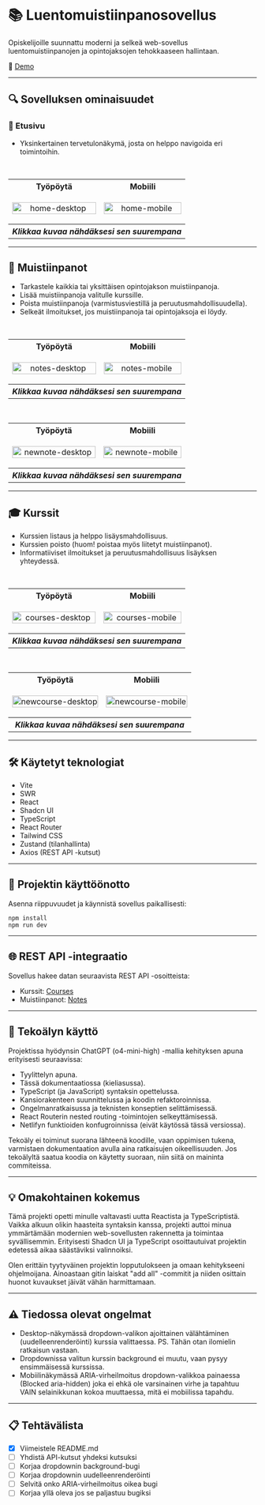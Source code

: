 # 📚 Luentomuistiinpanosovellus

Opiskelijoille suunnattu moderni ja selkeä web-sovellus luentomuistiinpanojen ja opintojaksojen tehokkaaseen hallintaan.

🔗 [Demo](https://luentomuistiinpanosovellus.netlify.app/)

---

## 🔍 Sovelluksen ominaisuudet

### 📖 Etusivu

- Yksinkertainen tervetulonäkymä, josta on helppo navigoida eri toimintoihin.

<br>

<p align="left">
  <table>
    <tr>
      <th style="text-align:center;">Työpöytä</th>
      <th style="text-align:center;">Mobiili</th>
    </tr>
    <tr>
      <td style="text-align:center; ">
        <p align="center">
                <img src="images/home-desktop.png" alt="home-desktop" widtd="" height="100%">
        </p>
      </td>
      <td style="text-align:center;">
        <p align="center">
                <img src="images/home-mobile.png" alt="home-mobile" widtd="" height="100%">
        </p>
      </td>
    </tr>
    <tr>
      <th colspan="2" style="text-align:center;">
        <em>Klikkaa kuvaa nähdäksesi sen suurempana</em>
      </th>
    </tr>
  </table>
</p>

---

## 📝 Muistiinpanot

- Tarkastele kaikkia tai yksittäisen opintojakson muistiinpanoja.
- Lisää muistiinpanoja valitulle kurssille.
- Poista muistiinpanoja (varmistusviestillä ja peruutusmahdollisuudella).
- Selkeät ilmoitukset, jos muistiinpanoja tai opintojaksoja ei löydy.

<br>

<p align="left">
  <table>
    <tr>
      <th style="text-align:center;">Työpöytä</th>
      <th style="text-align:center;">Mobiili</th>
    </tr>
    <tr>
      <td style="text-align:center;">
        <p align="center">
          <div>
            <img src="images/notes-desktop.png" alt="notes-desktop" widtd="" height="100%">
          </div>
        </p>
      </td>
      <td style="text-align:center;">
        <p align="center">
          <div>
            <img src="images/notes-mobile.png" alt="notes-mobile" widtd="" height="100%">
          </div>
        </p>
      </td>
    </tr>
    <tr>
      <th colspan="2" style="text-align:center;">
        <em>Klikkaa kuvaa nähdäksesi sen suurempana</em>
      </th>
    </tr>
  </table>
</p>

<br>

<p align="left">
  <table>
    <tr>
      <th style="text-align:center;">Työpöytä</th>
      <th style="text-align:center;">Mobiili</th>
    </tr>
    <tr>
      <td style="text-align:center;">
        <p align="center">
          <div>
            <img src="images/newnote-desktop.png" alt="newnote-desktop" widtd="" height="100%">
          </div>
        </p>
      </td>
      <td style="text-align:center;">
        <p align="center">
          <div>
            <img src="images/newnote-mobile.png" alt="newnote-mobile" widtd="" height="100%">
          </div>
        </p>
      </td>
    </tr>
    <tr>
      <th colspan="2" style="text-align:center;">
        <em>Klikkaa kuvaa nähdäksesi sen suurempana</em>
      </th>
    </tr>
  </table>
</p>

---

## 🎓 Kurssit

- Kurssien listaus ja helppo lisäysmahdollisuus.
- Kurssien poisto (huom! poistaa myös liitetyt muistiinpanot).
- Informatiiviset ilmoitukset ja peruutusmahdollisuus lisäyksen yhteydessä.

<br>

<p align="left">
  <table>
    <tr>
      <th style="text-align:center;">Työpöytä</th>
      <th style="text-align:center;">Mobiili</th>
    </tr>
    <tr>
      <td style="text-align:center;">
        <p align="center">
          <div>
            <img src="images/courses-desktop.png" alt="courses-desktop" widtd="" height="100%">
          </div>
        </p>
      </td>
      <td style="text-align:center;">
        <p align="center">
          <div>
            <img src="images/courses-mobile.png" alt="courses-mobile" widtd="" height="100%">
          </div>
        </p>
      </td>
    </tr>
        <tr>
      <th colspan="2" style="text-align:center;">
        <em>Klikkaa kuvaa nähdäksesi sen suurempana</em>
      </th>
    </tr>
  </table>
</p>

<br>

<p align="left">
  <table>
    <tr>
      <th style="text-align:center;">Työpöytä</th>
      <th style="text-align:center;">Mobiili</th>
    </tr>
    <tr>
      <td style="text-align:center;">
        <p align="center">
          <div>
            <img src="images/newcourse-desktop.png" alt="newcourse-desktop" widtd="" height="100%">
          </div>
        </p>
      </td>
      <td style="text-align:center;">
        <p align="center">
          <div>
            <img src="images/newcourse-mobile.png" alt="newcourse-mobile" widtd="" height="100%">
          </div>
        </p>
      </td>
    </tr>
    <tr>
      <th colspan="2" style="text-align:center;">
        <em>Klikkaa kuvaa nähdäksesi sen suurempana</em>
      </th>
    </tr>
  </table>
</p>

---

## 🛠️ Käytetyt teknologiat

- Vite
- SWR
- React
- Shadcn UI
- TypeScript
- React Router
- Tailwind CSS
- Zustand (tilanhallinta)
- Axios (REST API -kutsut)

---

## 🚀 Projektin käyttöönotto

Asenna riippuvuudet ja käynnistä sovellus paikallisesti:

```
npm install
npm run dev
```

---

## 🌐 REST API -integraatio

Sovellus hakee datan seuraavista REST API -osoitteista:

- Kurssit: [Courses](https://luentomuistiinpano-api.netlify.app/.netlify/functions/courses)
- Muistiinpanot: [Notes](https://luentomuistiinpano-api.netlify.app/.netlify/functions/notes)

---

## 🤖 Tekoälyn käyttö

Projektissa hyödynsin ChatGPT (o4-mini-high) -mallia kehityksen apuna erityisesti seuraavissa:

- Tyylittelyn apuna.
- Tässä dokumentaatiossa (kieliasussa).
- TypeScript (ja JavaScript) syntaksin opettelussa.
- Kansiorakenteen suunnittelussa ja koodin refaktoroinnissa.
- Ongelmanratkaisussa ja teknisten konseptien selittämisessä.
- React Routerin nested routing -toimintojen selkeyttämisessä.
- Netlifyn funktioiden konfugroinnissa (eivät käytössä tässä versiossa).

Tekoäly ei toiminut suorana lähteenä koodille, vaan oppimisen tukena, varmistaen dokumentaation avulla aina ratkaisujen oikeellisuuden. Jos tekoälyltä saatua koodia on käytetty suoraan, niin siitä on maininta commiteissa.

---

## 💡 Omakohtainen kokemus

Tämä projekti opetti minulle valtavasti uutta Reactista ja TypeScriptistä. Vaikka alkuun olikin haasteita syntaksin kanssa, projekti auttoi minua ymmärtämään modernien web-sovellusten rakennetta ja toimintaa syvällisemmin. Erityisesti Shadcn UI ja TypeScript osoittautuivat projektin edetessä aikaa säästäviksi valinnoiksi.

Olen erittäin tyytyväinen projektin lopputulokseen ja omaan kehitykseeni ohjelmoijana. Ainoastaan gitin laiskat "add all" -commitit ja niiden osittain huonot kuvaukset jäivät vähän harmittamaan.

---

## ⚠️ Tiedossa olevat ongelmat

- Desktop-näkymässä dropdown-valikon ajoittainen välähtäminen (uudelleenrenderöinti) kurssia valittaessa. PS. Tähän otan ilomielin ratkaisun vastaan.
- Dropdownissa valitun kurssin background ei muutu, vaan pysyy ensimmäisessä kurssissa.
- Mobiilinäkymässä ARIA-virheilmoitus dropdown-valikkoa painaessa (Blocked aria-hidden) joka ei ehkä ole varsinainen virhe ja tapahtuu VAIN selainikkunan kokoa muuttaessa, mitä ei mobiilissa tapahdu.

---

## 📋 Tehtävälista

- [x] Viimeistele README.md
- [ ] Yhdistä API-kutsut yhdeksi kutsuksi
- [ ] Korjaa dropdownin background-bugi
- [ ] Korjaa dropdownin uudelleenrenderöinti
- [ ] Selvitä onko ARIA-virheilmoitus oikea bugi
- [ ] Korjaa yllä oleva jos se paljastuu bugiksi

